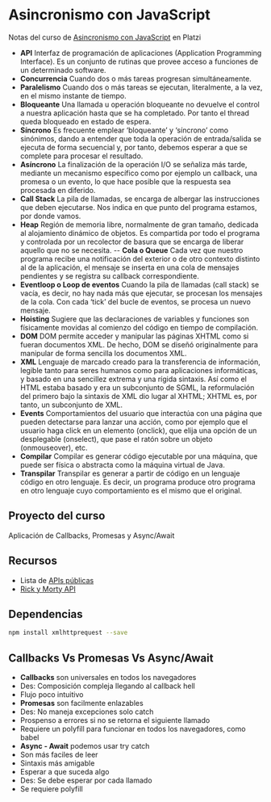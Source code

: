 # Asincronismo con JavaScript
Notas del curso de [Asincronismo con JavaScript](https://platzi.com/clases/asincronismo-js/) en Platzi

- **API** Interfaz de programación de aplicaciones (Application Programming Interface). Es un conjunto de
rutinas que provee acceso a funciones de un determinado software.
- **Concurrencia** Cuando dos o más tareas progresan simultáneamente.
- **Paralelismo**
Cuando dos o más tareas se ejecutan, literalmente, a la vez, en el mismo instante de tiempo.
- **Bloqueante**
Una llamada u operación bloqueante no devuelve el control a nuestra aplicación hasta que se ha
completado. Por tanto el thread queda bloqueado en estado de espera.
- **Síncrono**
Es frecuente emplear ‘bloqueante’ y ‘síncrono’ como sinónimos, dando a entender que toda la
operación de entrada/salida se ejecuta de forma secuencial y, por tanto, debemos esperar a que
se complete para procesar el resultado.
- **Asíncrono**
La finalización de la operación I/O se señaliza más tarde, mediante un mecanismo específico
como por ejemplo un callback, una promesa o un evento, lo que hace posible que la respuesta
sea procesada en diferido.
- **Call Stack**
La pila de llamadas, se encarga de albergar las instrucciones que deben ejecutarse. Nos indica en
que punto del programa estamos, por donde vamos.
- **Heap**
Región de memoria libre, normalmente de gran tamaño, dedicada al alojamiento dinámico de
objetos. Es compartida por todo el programa y controlada por un recolector de basura que se
encarga de liberar aquello que no se necesita.
-- **Cola o Queue**
Cada vez que nuestro programa recibe una notificación del exterior o de otro contexto distinto al
de la aplicación, el mensaje se inserta en una cola de mensajes pendientes y se registra su
callback correspondiente.
- **Eventloop o Loop de eventos**
Cuando la pila de llamadas (call stack) se vacía, es decir, no hay nada más que ejecutar, se
procesan los mensajes de la cola. Con cada ‘tick’ del bucle de eventos, se procesa un nuevo
mensaje.
- **Hoisting**
Sugiere que las declaraciones de variables y funciones son físicamente movidas al comienzo del
código en tiempo de compilación.
- **DOM**
DOM permite acceder y manipular las páginas XHTML como si fueran documentos XML. De
hecho, DOM se diseñó originalmente para manipular de forma sencilla los documentos XML.
- **XML**
Lenguaje de marcado creado para la transferencia de información, legible tanto para seres
humanos como para aplicaciones informáticas, y basado en una sencillez extrema y una rígida
sintaxis. Así como el HTML estaba basado y era un subconjunto de SGML, la reformulación del
primero bajo la sintaxis de XML dio lugar al XHTML; XHTML es, por tanto, un subconjunto de
XML.
- **Events**
Comportamientos del usuario que interactúa con una página que pueden detectarse para lanzar
una acción, como por ejemplo que el usuario haga click en un elemento (onclick), que elija una
opción de un desplegable (onselect), que pase el ratón sobre un objeto (onmouseover), etc.
- **Compilar**
Compilar es generar código ejecutable por una máquina, que puede ser física o abstracta como
la máquina virtual de Java.
- **Transpilar**
Transpilar es generar a partir de código en un lenguaje código en otro lenguaje. Es decir, un
programa produce otro programa en otro lenguaje cuyo comportamiento es el mismo que el
original.

## Proyecto del curso
Aplicación de Callbacks, Promesas y Async/Await

## Recursos
- Lista de [APIs públicas](https://github.com/public-apis/public-apis)
- [Rick y Morty API](https://rickandmortyapi.com/)

## Dependencias
```sh
npm install xmlhttprequest --save
```

## Callbacks Vs Promesas Vs Async/Await
- **Callbacks** son universales en todos los navegadores
- Des: Composición compleja llegando al callback hell
- Flujo poco intuitivo
- **Promesas** son facilmente enlazables
- Des: No maneja excepciones solo catch
- Prospenso a errores si no se retorna el siguiente llamado
- Requiere un polyfill para funcionar en todos los navegadores, como babel
- **Async - Await** podemos usar try catch
- Son más faciles de leer
- Sintaxis más amigable
- Esperar a que suceda algo
- Des: Se debe esperar por cada llamado
- Se requiere polyfill
